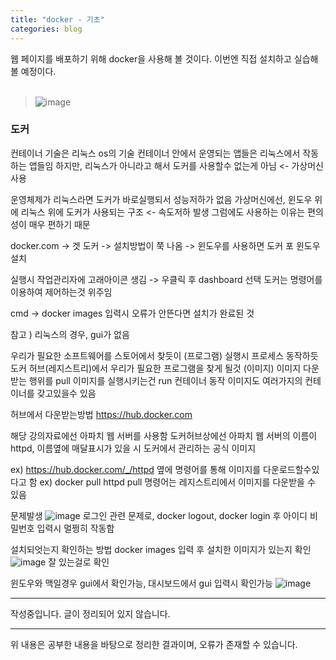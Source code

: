 ```yaml
---
title: "docker - 기초"
categories: blog
---
```


웹 페이지를 배포하기 위해 docker을 사용해 볼 것이다.  이번엔 직접 설치하고 실습해 볼 예정이다.
<br/><br/>
>![image](https://upload.wikimedia.org/wikipedia/commons/thumb/4/4e/Docker_%28container_engine%29_logo.svg/2560px-Docker_%28container_engine%29_logo.svg.png)

### 도커
컨테이너 기술은 리눅스 os의 기술
컨테이너 안에서 운영되는 앱들은 리눅스에서 작동하는 앱들임
하지만, 리눅스가 아니라고 해서 도커를 사용할수 없는게 아님 <- 가상머신 사용

운영체제가 리눅스라면 도커가 바로실행되서 성능저하가 없음
가상머신에선, 윈도우 위에 리눅스 위에 도커가 사용되는 구조 <- 속도저하 발생
그럼에도 사용하는 이유는 편의성이 매우 편하기 때문

docker.com -> 겟 도커 -> 설치방법이 쭉 나옴 -> 윈도우를 사용하면 도커 포 윈도우 설치

실행시 작업관리자에 고래아이콘 생김 -> 우클릭 후 dashboard 선택 
도커는 명령어를 이용하여 제어하는것 위주임

cmd -> docker images 입력시 오류가 안뜬다면 설치가 완료된 것

참고 ) 리눅스의 경우, gui가 없음

우리가 필요한 소프트웨어를 스토어에서 찾듯이 (프로그램)
실행시 프로세스 동작하듯
도커 허브(레지스트리)에서 우리가 필요한 프로그램을 찾게 될것 (이미지)
이미지 다운받는 행위를 pull 이미지를 실행시키는건 run
컨테이너 동작
이미지도 여러가지의 컨테이너를 갖고있을수 있음

허브에서 다운받는방법
https://hub.docker.com

해당 강의자료에선 아파치 웹 서버를 사용함
도커허브상에선 아파치 웹 서버의 이름이 httpd, 이름옆에 매달표시가 있을 시 도커에서 관리하는 공식 이미지

ex) https://hub.docker.com/_/httpd
옆에 명령어를 통해 이미지를 다운로드할수있다고 함
ex) docker pull httpd
pull 명령어는 레지스트리에서 이미지를 다운받을 수 있음

문제발생
![image](https://github.com/Rasmote/useToUploadImage/assets/84535731/c425b9f5-8a84-4e02-a9da-ec83cceefe14)
로그인 관련 문제로, docker logout, docker login 후 아이디 비밀번호 입력시 멀쩡히 작동함

설치되엇는지 확인하는 방법
docker images 입력 후 설치한 이미지가 있는지 확인
![image](https://github.com/Rasmote/useToUploadImage/assets/84535731/edd38946-b85e-49a0-bd96-be957886ae56)
잘 있는걸로 확인

윈도우와 맥일경우 gui에서 확인가능, 대시보드에서 gui 입력시 확인가능
![image](https://github.com/Rasmote/useToUploadImage/assets/84535731/b458141a-5893-4a19-9bec-43d266dc8cd8)

* * * 
작성중입니다. 글이 정리되어 있지 않습니다.
* * * 
위 내용은 공부한 내용을 바탕으로 정리한 결과이며, 오류가 존재할 수 있습니다.
